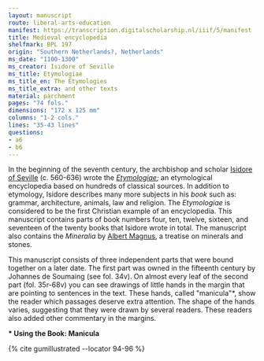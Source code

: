 ```yaml
---
layout: manuscript
route: liberal-arts-education
manifest: https://transcription.digitalscholarship.nl/iiif/5/manifest
title: Medieval encyclopedia
shelfmark: BPL 197
origin: "Southern Netherlands?, Netherlands"
ms_date: "1100-1300"
ms_creator: Isidore of Seville
ms_title: Etymologiae
ms_title_en: The Etymologies
ms_title_extra: and other texts
material: parchment
pages: "74 fols."
dimensions: "172 x 125 mm"
columns: "1-2 cols."
lines: "35-43 lines"
questions:
- a6
- b6
---
```


In the beginning of the seventh century, the archbishop and scholar
[Isidore of Seville](https://en.wikipedia.org/wiki/Isidore_of_Seville)
(c. 560-636) wrote the
*[Etymologiae](https://en.wikipedia.org/wiki/Etymologiae);* an
etymological encyclopedia based on hundreds of classical sources. In
addition to etymology, Isidore describes many more subjects in his
*book* such as: grammar, architecture, animals, law and religion. The
*Etymologiae* is considered to be the first Christian example of an
encyclopedia. This manuscript contains parts of book numbers four, ten,
twelve, sixteen, and seventeen of the twenty books that Isidore wrote in
total. The manuscript also contains the *Mineralia* by [Albert Magnus](https://en.wikipedia.org/wiki/Albertus_Magnus), a treatise on
minerals and stones.

This manuscript consists of three independent parts that were bound
together on a later date. The first part was owned in the fifteenth
century by Johannes de Soumaing (see fol. 34v). On almost every leaf of
the second part (fol. 35r-68v) you can see drawings of little hands in
the margin that are pointing to sentences in the text. These hands,
called "manicula"\*, show the reader which passages deserve extra
attention. The shape of the hands varies, suggesting that they were
drawn by several readers. These readers also added other commentary in
the margins.

**\* Using the Book: Manicula**

{% cite gumillustrated --locator 94-96 %}
